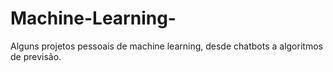 # Machine-Learning-
Alguns projetos pessoais de machine learning, desde chatbots a algoritmos de previsão.
